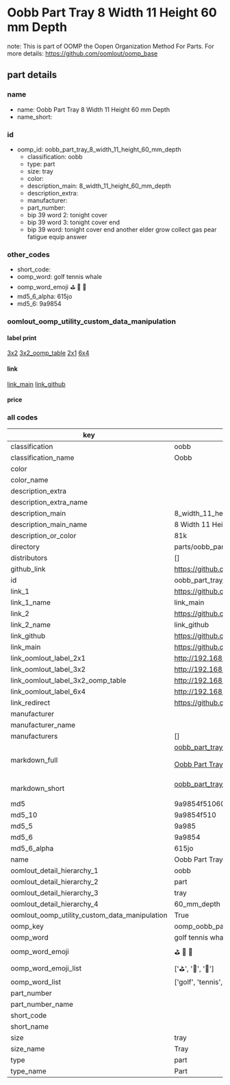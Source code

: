 # Oobb Part Tray 8 Width 11 Height 60 mm Depth  

note: This is part of OOMP the Oopen Organization Method For Parts. For more details: https://github.com/oomlout/oomp_base

##  part details
  







### name
* name: Oobb Part Tray 8 Width 11 Height 60 mm Depth
* name_short: 
### id
* oomp_id: oobb_part_tray_8_width_11_height_60_mm_depth
  * classification: oobb
  * type: part
  * size: tray
  * color: 
  * description_main: 8_width_11_height_60_mm_depth
  * description_extra: 
  * manufacturer: 
  * part_number: 
  * bip 39 word 2: tonight cover
  * bip 39 word 3: tonight cover end
  * bip 39 word: tonight cover end another elder grow collect gas pear fatigue equip answer

### other_codes
* short_code: 
* oomp_word: golf tennis whale
* oomp_word_emoji :golf: :tennis: :whale:
* md5_6_alpha: 615jo
* md5_6: 9a9854






### oomlout_oomp_utility_custom_data_manipulation
#### label print
[3x2](http://192.168.1.245:1112/?label=oomp%20615jo)
[3x2_oomp_table](http://192.168.1.108:1112/?label=oomp%20615jo)
[2x1](http://192.168.1.242:1112/?label=oomp%20615jo)
[6x4](http://192.168.1.55:1112/?label=oomp%20615jo)    

#### link

[link_main](https://github.com/oomlout/oomlout_oomp_version_1_messy/tree/main/parts/oobb_part_tray_8_width_11_height_60_mm_depth) [link_github](https://github.com/oomlout/oomlout_oomp_version_1_messy/tree/main/parts/oobb_part_tray_8_width_11_height_60_mm_depth)                             

#### price







### all codes 
| key | value |  
| --- | --- |  
| classification | oobb |  
| classification_name | Oobb |  
| color |  |  
| color_name |  |  
| description_extra |  |  
| description_extra_name |  |  
| description_main | 8_width_11_height_60_mm_depth |  
| description_main_name | 8 Width 11 Height 60 mm Depth |  
| description_or_color | 81k |  
| directory | parts/oobb_part_tray_8_width_11_height_60_mm_depth |  
| distributors | [] |  
| github_link | https://github.com/oomlout/oomlout_oomp_part_src/tree/main/parts/oobb_part_tray_8_width_11_height_60_mm_depth |  
| id | oobb_part_tray_8_width_11_height_60_mm_depth |  
| link_1 | https://github.com/oomlout/oomlout_oomp_version_1_messy/tree/main/parts/oobb_part_tray_8_width_11_height_60_mm_depth |  
| link_1_name | link_main |  
| link_2 | https://github.com/oomlout/oomlout_oomp_version_1_messy/tree/main/parts/oobb_part_tray_8_width_11_height_60_mm_depth |  
| link_2_name | link_github |  
| link_github | https://github.com/oomlout/oomlout_oomp_version_1_messy/tree/main/parts/oobb_part_tray_8_width_11_height_60_mm_depth |  
| link_main | https://github.com/oomlout/oomlout_oomp_version_1_messy/tree/main/parts/oobb_part_tray_8_width_11_height_60_mm_depth |  
| link_oomlout_label_2x1 | http://192.168.1.242:1112/?label=oomp%20615jo |  
| link_oomlout_label_3x2 | http://192.168.1.245:1112/?label=oomp%20615jo |  
| link_oomlout_label_3x2_oomp_table | http://192.168.1.108:1112/?label=oomp%20615jo |  
| link_oomlout_label_6x4 | http://192.168.1.55:1112/?label=oomp%20615jo |  
| link_redirect | https://github.com/oomlout/oomlout_oomp_version_1_messy/tree/main/parts/oobb_part_tray_8_width_11_height_60_mm_depth |  
| manufacturer |  |  
| manufacturer_name |  |  
| manufacturers | [] |  
| markdown_full | [oobb_part_tray_8_width_11_height_60_mm_depth](none)<br>[](none)<br>[Oobb Part Tray 8 Width 11 Height 60 Mm Depth](none)<br><br> |  
| markdown_short | [oobb_part_tray_8_width_11_height_60_mm_depth](none)<br><br> |  
| md5 | 9a9854f5106005b19c23a098930c6724 |  
| md5_10 | 9a9854f510 |  
| md5_5 | 9a985 |  
| md5_6 | 9a9854 |  
| md5_6_alpha | 615jo |  
| name | Oobb Part Tray 8 Width 11 Height 60 mm Depth |  
| oomlout_detail_hierarchy_1 | oobb |  
| oomlout_detail_hierarchy_2 | part |  
| oomlout_detail_hierarchy_3 | tray |  
| oomlout_detail_hierarchy_4 | 60_mm_depth |  
| oomlout_oomp_utility_custom_data_manipulation | True |  
| oomp_key | oomp_oobb_part_tray_8_width_11_height_60_mm_depth |  
| oomp_word | golf tennis whale |  
| oomp_word_emoji | :golf: :tennis: :whale: |  
| oomp_word_emoji_list | [':golf:', ':tennis:', ':whale:'] |  
| oomp_word_list | ['golf', 'tennis', 'whale'] |  
| part_number |  |  
| part_number_name |  |  
| short_code |  |  
| short_name |  |  
| size | tray |  
| size_name | Tray |  
| type | part |  
| type_name | Part |  
